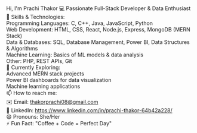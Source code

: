 Hi, I'm Prachi Thakor
💻 Passionate Full-Stack Developer & Data Enthusiast<br>
🌱 Skills & Technologies:<br>
Programming Languages: C, C++, Java, JavaScript, Python<br>
Web Development: HTML, CSS, React, Node.js, Express, MongoDB (MERN Stack)<br>
Data & Databases: SQL, Database Management, Power BI, Data Structures & Algorithms<br>
Machine Learning: Basics of ML models & data analysis<br>
Other: PHP, REST APIs, Git<br>
🔭 Currently Exploring:<br>
Advanced MERN stack projects<br>
Power BI dashboards for data visualization<br>
Machine learning applications<br>
📫 How to reach me:<br>
✉️ Email: thakorprachi08@gmail.com<br>
🔗 LinkedIn: https://www.linkedin.com/in/prachi-thakor-64b42a228/<br>
😄 Pronouns: She/Her<br>
⚡ Fun Fact:  "Coffee + Code = Perfect Day"<br>

<!---
prachithakor08/prachithakor08 is a ✨ special ✨ repository because its `README.md` (this file) appears on your GitHub profile.
You can click the Preview link to take a look at your changes.
--->
